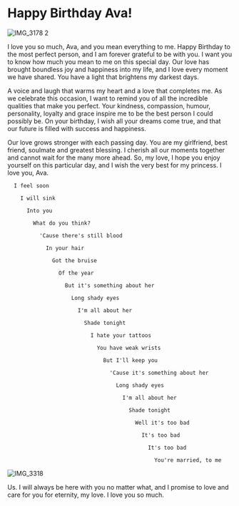 # Happy Birthday Ava!
![IMG_3178 2](https://github.com/rodinopps/rodinopps.github.io/assets/148067607/9720557d-6d99-4df3-9f63-24437a27a0c5)

I love you so much, Ava, and you mean everything to me. Happy Birthday to the most perfect person, and I am forever grateful to be with you. I want you to know how much you mean to me on this special day. Our love has brought boundless joy and happiness into my life, and I love every moment we have shared. You have a light that brightens my darkest days.

A voice and laugh that warms my heart and a love that completes me. As we celebrate this occasion, I want to remind you of all the incredible qualities that make you perfect. Your kindness, compassion, humour, personality, loyalty and grace inspire me to be the best person I could possibly be. On your birthday, I wish all your dreams come true, and that our future is filled with success and happiness. 

Our love grows stronger with each passing day. You are my girlfriend, best friend, soulmate and greatest blessing. I cherish all our moments together and cannot wait for the many more ahead. So, my love, I hope you enjoy yourself on this particular day, and I wish the very best for my princess. I love you, Ava.





      I feel soon

        I will sink

          Into you

            What do you think?

              'Cause there's still blood

                In your hair
  
                  Got the bruise
  
                    Of the year

                      But it's something about her

                        Long shady eyes

                          I'm all about her

                            Shade tonight
                          
                              I hate your tattoos

                                You have weak wrists

                                  But I'll keep you

                                    'Cause it's something about her

                                      Long shady eyes

                                        I'm all about her 

                                          Shade tonight

                                            Well it's too bad

                                              It's too bad

                                                It's too bad

                                                  You're married, to me





![IMG_3318](https://github.com/roro-and-avava/roro-and-avava.github.io/assets/148076466/3788909b-a284-483a-b4d0-509848ba1182)

Us. I will always be here with you no matter what, and I promise to love and care for you for eternity, my love. I love you so much.


